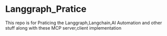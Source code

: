 # Langgraph_Pratice
This repo is for Praticing the Langgraph,Langchain,AI Automation and other stuff along with these MCP server,client implementation
